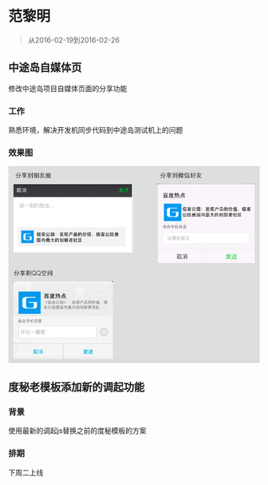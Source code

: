 # 范黎明

> 从2016-02-19到2016-02-26

## 中途岛自媒体页

修改中途岛项目自媒体页面的分享功能

### 工作

熟悉环境，解决开发机同步代码到中途岛测试机上的问题

### 效果图

![img](./img/fanliming/share.png)

## 度秘老模板添加新的调起功能

### 背景

使用最新的调起js替换之前的度秘模板的方案

### 排期

下周二上线